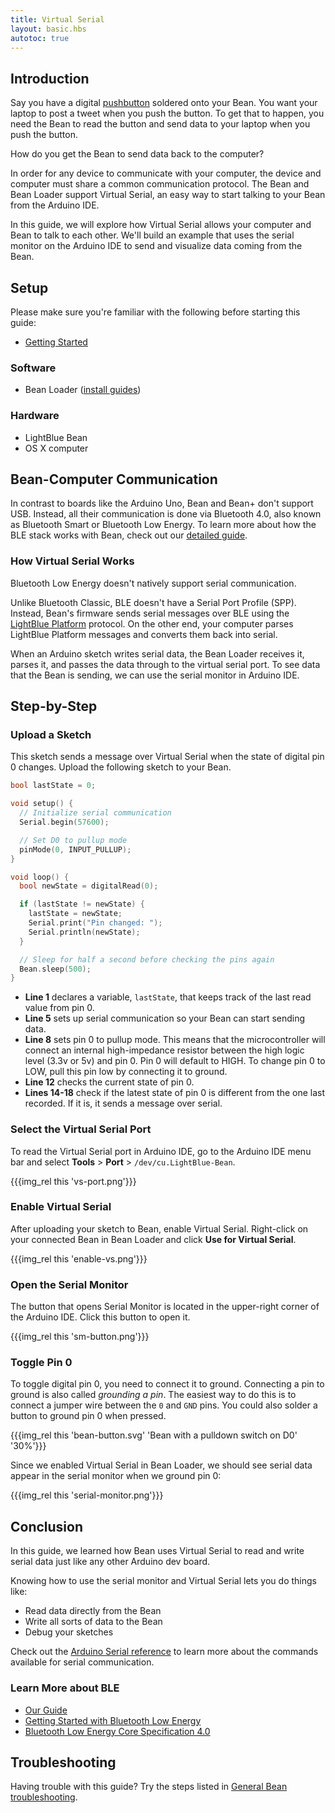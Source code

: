 ```yaml
---
title: Virtual Serial
layout: basic.hbs
autotoc: true
---
```


## Introduction

Say you have a digital [pushbutton](https://www.sparkfun.com/products/97) soldered onto your Bean. You want your laptop to post a tweet when you push the button. To get that to happen, you need the Bean to read the button and send data to your laptop when you push the button.

How do you get the Bean to send data back to the computer?

In order for any device to communicate with your computer, the device and computer must share a common communication protocol. The Bean and Bean Loader support Virtual Serial, an easy way to start talking to your Bean from the Arduino IDE.

In this guide, we will explore how Virtual Serial allows your computer and Bean to talk to each other. We'll build an example that uses the serial monitor on the Arduino IDE to send and visualize data coming from the Bean.

## Setup

Please make sure you're familiar with the following before starting this guide:

* [Getting Started](#)

### Software

* Bean Loader ([install guides](#))

### Hardware

* LightBlue Bean
* OS X computer

## Bean-Computer Communication

In contrast to boards like the Arduino Uno, Bean and Bean+ don't support USB. Instead, all their communication is done via  Bluetooth 4.0, also known as Bluetooth Smart or Bluetooth Low Energy. To learn more about how the BLE stack works with Bean, check out our [detailed guide](#).

### How Virtual Serial Works

Bluetooth Low Energy doesn't natively support serial communication.

Unlike Bluetooth Classic, BLE doesn't have a Serial Port Profile (SPP). Instead, Bean's firmware sends serial messages over BLE using the [LightBlue Platform](#) protocol. On the other end, your computer parses LightBlue Platform messages and converts them back into serial.

When an Arduino sketch writes serial data, the Bean Loader receives it, parses it, and passes the data through to the virtual serial port. To see data that the Bean is sending, we can use the serial monitor in Arduino IDE.

## Step-by-Step

### Upload a Sketch

This sketch sends a message over Virtual Serial when the state of digital pin 0 changes. Upload the following sketch to your Bean.

```cpp
bool lastState = 0;

void setup() {
  // Initialize serial communication
  Serial.begin(57600);

  // Set D0 to pullup mode
  pinMode(0, INPUT_PULLUP);
}

void loop() {
  bool newState = digitalRead(0);

  if (lastState != newState) {
    lastState = newState;
    Serial.print("Pin changed: ");
    Serial.println(newState);
  }

  // Sleep for half a second before checking the pins again
  Bean.sleep(500);
}
```

* **Line 1** declares a variable, `lastState`, that keeps track of the last read value from pin 0.
* **Line 5** sets up serial communication so your Bean can start sending data.
* **Line 8** sets pin 0 to pullup mode. This means that the microcontroller will connect an internal high-impedance resistor between the high logic level (3.3v or 5v) and pin 0. Pin 0 will default to HIGH. To change pin 0 to LOW, pull this pin low by connecting it to ground.
* **Line 12** checks the current state of pin 0.
* **Lines 14-18** check if the latest state of pin 0 is different from the one last recorded. If it is, it sends a message over serial.

### Select the Virtual Serial Port

To read the Virtual Serial port in Arduino IDE, go to the Arduino IDE menu bar and select **Tools** > **Port** > `/dev/cu.LightBlue-Bean`.

{{{img_rel this 'vs-port.png'}}}

### Enable Virtual Serial

After uploading your sketch to Bean, enable Virtual Serial. Right-click on your connected Bean in Bean Loader and click **Use for Virtual Serial**.

{{{img_rel this 'enable-vs.png'}}}

### Open the Serial Monitor

The button that opens Serial Monitor is located in the upper-right corner of the Arduino IDE. Click this button to open it.

{{{img_rel this 'sm-button.png'}}}

### Toggle Pin 0

To toggle digital pin 0, you need to connect it to ground. Connecting a pin to ground is also called *grounding a pin*. The easiest way to do this is to connect a jumper wire between the `0` and `GND` pins. You could also solder a button to ground pin 0 when pressed.

{{{img_rel this 'bean-button.svg' 'Bean with a pulldown switch on D0' '30%'}}}

Since we enabled Virtual Serial in Bean Loader, we should see serial data appear in the serial monitor when we ground pin 0:

{{{img_rel this 'serial-monitor.png'}}}

## Conclusion

In this guide, we learned how Bean uses Virtual Serial to read and write serial data just like any other Arduino dev board.

Knowing how to use the serial monitor and Virtual Serial lets you do things like:

* Read data directly from the Bean
* Write all sorts of data to the Bean
* Debug your sketches

Check out the [Arduino Serial reference](https://www.arduino.cc/en/Reference/Serial) to learn more about the commands available for serial communication.

### Learn More about BLE

* [Our Guide](#)
* [Getting Started with Bluetooth Low Energy](http://www.amazon.com/Getting-Started-Bluetooth-Low-Energy-ebook/dp/B00K1N23LA)
* [Bluetooth Low Energy Core Specification 4.0](https://www.bluetooth.org/en-us/specification/adopted-specifications)

## Troubleshooting

Having trouble with this guide? Try the steps listed in [General Bean troubleshooting](#).
